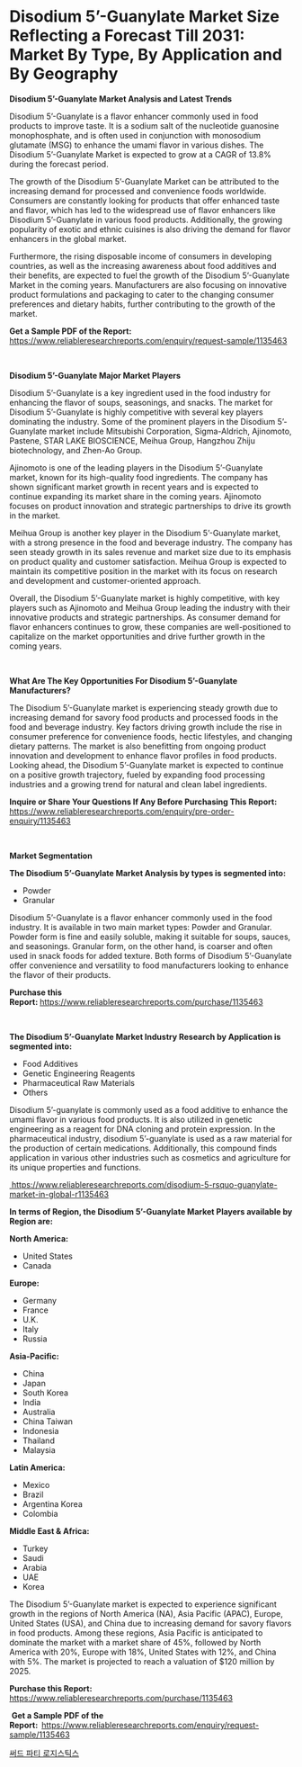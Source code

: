 <p><h1>Disodium 5’-Guanylate Market Size Reflecting a Forecast Till 2031: Market By Type, By Application and By Geography</h1></p><p><strong>Disodium 5’-Guanylate Market Analysis and Latest Trends</strong></p>
<p><p>Disodium 5’-Guanylate is a flavor enhancer commonly used in food products to improve taste. It is a sodium salt of the nucleotide guanosine monophosphate, and is often used in conjunction with monosodium glutamate (MSG) to enhance the umami flavor in various dishes. The Disodium 5’-Guanylate Market is expected to grow at a CAGR of 13.8% during the forecast period.</p><p>The growth of the Disodium 5’-Guanylate Market can be attributed to the increasing demand for processed and convenience foods worldwide. Consumers are constantly looking for products that offer enhanced taste and flavor, which has led to the widespread use of flavor enhancers like Disodium 5’-Guanylate in various food products. Additionally, the growing popularity of exotic and ethnic cuisines is also driving the demand for flavor enhancers in the global market.</p><p>Furthermore, the rising disposable income of consumers in developing countries, as well as the increasing awareness about food additives and their benefits, are expected to fuel the growth of the Disodium 5’-Guanylate Market in the coming years. Manufacturers are also focusing on innovative product formulations and packaging to cater to the changing consumer preferences and dietary habits, further contributing to the growth of the market.</p></p>
<p><strong>Get a Sample PDF of the Report:&nbsp;</strong> <a href="https://www.reliableresearchreports.com/enquiry/request-sample/1135463">https://www.reliableresearchreports.com/enquiry/request-sample/1135463</a></p>
<p>&nbsp;</p>
<p><strong>Disodium 5’-Guanylate Major Market Players</strong></p>
<p><p>Disodium 5’-Guanylate is a key ingredient used in the food industry for enhancing the flavor of soups, seasonings, and snacks. The market for Disodium 5’-Guanylate is highly competitive with several key players dominating the industry. Some of the prominent players in the Disodium 5’-Guanylate market include Mitsubishi Corporation, Sigma-Aldrich, Ajinomoto, Pastene, STAR LAKE BIOSCIENCE, Meihua Group, Hangzhou Zhiju biotechnology, and Zhen-Ao Group.</p><p>Ajinomoto is one of the leading players in the Disodium 5’-Guanylate market, known for its high-quality food ingredients. The company has shown significant market growth in recent years and is expected to continue expanding its market share in the coming years. Ajinomoto focuses on product innovation and strategic partnerships to drive its growth in the market.</p><p>Meihua Group is another key player in the Disodium 5’-Guanylate market, with a strong presence in the food and beverage industry. The company has seen steady growth in its sales revenue and market size due to its emphasis on product quality and customer satisfaction. Meihua Group is expected to maintain its competitive position in the market with its focus on research and development and customer-oriented approach.</p><p>Overall, the Disodium 5’-Guanylate market is highly competitive, with key players such as Ajinomoto and Meihua Group leading the industry with their innovative products and strategic partnerships. As consumer demand for flavor enhancers continues to grow, these companies are well-positioned to capitalize on the market opportunities and drive further growth in the coming years.</p></p>
<p>&nbsp;</p>
<p><strong>What Are The Key Opportunities For Disodium 5’-Guanylate Manufacturers?</strong></p>
<p><p>The Disodium 5’-Guanylate market is experiencing steady growth due to increasing demand for savory food products and processed foods in the food and beverage industry. Key factors driving growth include the rise in consumer preference for convenience foods, hectic lifestyles, and changing dietary patterns. The market is also benefitting from ongoing product innovation and development to enhance flavor profiles in food products. Looking ahead, the Disodium 5’-Guanylate market is expected to continue on a positive growth trajectory, fueled by expanding food processing industries and a growing trend for natural and clean label ingredients.</p></p>
<p><strong>Inquire or Share Your Questions If Any Before Purchasing This Report:</strong> <a href="https://www.reliableresearchreports.com/enquiry/pre-order-enquiry/1135463">https://www.reliableresearchreports.com/enquiry/pre-order-enquiry/1135463</a></p>
<p>&nbsp;</p>
<p><strong>Market Segmentation</strong></p>
<p><strong>The Disodium 5’-Guanylate Market Analysis by types is segmented into:</strong></p>
<p><ul><li>Powder</li><li>Granular</li></ul></p>
<p><p>Disodium 5’-Guanylate is a flavor enhancer commonly used in the food industry. It is available in two main market types: Powder and Granular. Powder form is fine and easily soluble, making it suitable for soups, sauces, and seasonings. Granular form, on the other hand, is coarser and often used in snack foods for added texture. Both forms of Disodium 5’-Guanylate offer convenience and versatility to food manufacturers looking to enhance the flavor of their products.</p></p>
<p><strong>Purchase this Report:&nbsp;</strong><a href="https://www.reliableresearchreports.com/purchase/1135463">https://www.reliableresearchreports.com/purchase/1135463</a></p>
<p>&nbsp;</p>
<p><strong>The Disodium 5’-Guanylate Market Industry Research by Application is segmented into:</strong></p>
<p><ul><li>Food Additives</li><li>Genetic Engineering Reagents</li><li>Pharmaceutical Raw Materials</li><li>Others</li></ul></p>
<p><p>Disodium 5’-guanylate is commonly used as a food additive to enhance the umami flavor in various food products. It is also utilized in genetic engineering as a reagent for DNA cloning and protein expression. In the pharmaceutical industry, disodium 5’-guanylate is used as a raw material for the production of certain medications. Additionally, this compound finds application in various other industries such as cosmetics and agriculture for its unique properties and functions.</p></p>
<p><a href="https://www.reliableresearchreports.com/disodium-5-rsquo-guanylate-market-in-global-r1135463">&nbsp;https://www.reliableresearchreports.com/disodium-5-rsquo-guanylate-market-in-global-r1135463</a></p>
<p><strong>In terms of Region, the Disodium 5’-Guanylate Market Players available by Region are:</strong></p>
<p>
    <p> <strong> North America: </strong>
        <ul>
            <li>United States</li>
            <li>Canada</li>
        </ul>
        </p> 
    <p> <strong> Europe: </strong>
        <ul>
            <li>Germany</li>
            <li>France</li>
            <li>U.K.</li>
            <li>Italy</li>
            <li>Russia</li>
        </ul>
        </p> 
    <p> <strong> Asia-Pacific: </strong>
        <ul>
            <li>China</li>
            <li>Japan</li>
            <li>South Korea</li>
            <li>India</li>
            <li>Australia</li>
            <li>China Taiwan</li>
            <li>Indonesia</li>
            <li>Thailand</li>
            <li>Malaysia</li>
        </ul>
        </p> 
    <p> <strong> Latin America: </strong>
        <ul>
            <li>Mexico</li>
            <li>Brazil</li>
            <li>Argentina Korea</li>
            <li>Colombia</li>
        </ul>
        </p> 
    <p> <strong> Middle East & Africa: </strong>
        <ul>
            <li>Turkey</li>
            <li>Saudi</li>
            <li>Arabia</li>
            <li>UAE</li>
            <li>Korea</li>
        </ul>
    </p>
    </p>
<p><p>The Disodium 5’-Guanylate market is expected to experience significant growth in the regions of North America (NA), Asia Pacific (APAC), Europe, United States (USA), and China due to increasing demand for savory flavors in food products. Among these regions, Asia Pacific is anticipated to dominate the market with a market share of 45%, followed by North America with 20%, Europe with 18%, United States with 12%, and China with 5%. The market is projected to reach a valuation of $120 million by 2025.</p></p>
<p><strong>Purchase this Report: </strong><a href="https://www.reliableresearchreports.com/purchase/1135463">https://www.reliableresearchreports.com/purchase/1135463</a></p>
<p>&nbsp;<strong>Get a Sample PDF of the Report:&nbsp;&nbsp;</strong><a href="https://www.reliableresearchreports.com/enquiry/request-sample/1135463">https://www.reliableresearchreports.com/enquiry/request-sample/1135463</a></p>
<p><strong></strong></p>
<p><p><a href="https://github.com/mdmazharulnwr786/Market-Research-Report-List-1/blob/main/2538773184989.md">써드 파티 로지스틱스</a></p></p>